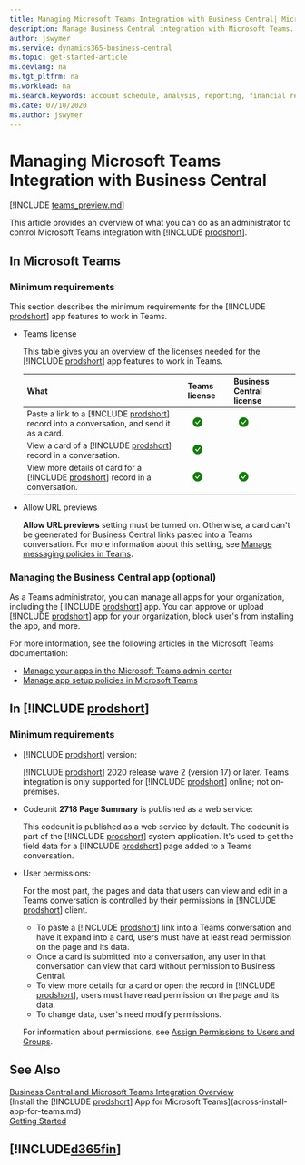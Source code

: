 ```yaml
---
title: Managing Microsoft Teams Integration with Business Central| Microsoft Docs
description: Manage Business Central integration with Microsoft Teams.
author: jswymer
ms.service: dynamics365-business-central
ms.topic: get-started-article
ms.devlang: na
ms.tgt_pltfrm: na
ms.workload: na
ms.search.keywords: account schedule, analysis, reporting, financial report, business intelligence, KPI
ms.date: 07/10/2020
ms.author: jswymer
---
```


# Managing Microsoft Teams Integration with Business Central

[!INCLUDE [teams_preview.md](includes/teams_preview.md)]

This article provides an overview of what you can do as an administrator to control Microsoft Teams integration with [!INCLUDE [prodshort](includes/prodshort.md)].

## In Microsoft Teams

### Minimum requirements

This section describes the minimum requirements for the [!INCLUDE [prodshort](includes/prodshort.md)] app features to work in Teams.

- Teams license

    This table gives you an overview of the licenses needed for the [!INCLUDE [prodshort](includes/prodshort.md)] app features to work in Teams.

    |What|Teams license|Business Central license|
    |----|---|---|
    |Paste a link to a [!INCLUDE [prodshort](includes/prodshort.md)] record into a conversation, and send it as a card.|![check mark](media/check.png "check")|![check mark](media/check.png "check")|
    |View a card of a [!INCLUDE [prodshort](includes/prodshort.md)] record in a conversation.|![check mark](media/check.png "check")||
    |View more details of card for a [!INCLUDE [prodshort](includes/prodshort.md)] record in a conversation.|![check mark](media/check.png "check")|![check mark](media/check.png "check")|

- Allow URL previews

    **Allow URL previews** setting must be turned on. Otherwise, a card can't be geenerated for Business Central links pasted into a Teams conversation. For more information about this setting, see [Manage messaging policies in Teams](/microsoftteams/messaging-policies-in-teams).

### Managing the Business Central app (optional)

As a Teams administrator, you can manage all apps for your organization, including the [!INCLUDE [prodshort](includes/prodshort.md)] app. You can approve or upload [!INCLUDE [prodshort](includes/prodshort.md)] app for your organization, block user's from installing the app, and more.

For more information, see the following articles in the Microsoft Teams documentation:

- [Manage your apps in the Microsoft Teams admin center](https://docs.microsoft.com/MicrosoftTeams/manage-apps)
- [Manage app setup policies in Microsoft Teams](https://docs.microsoft.com/microsoftteams/teams-app-setup-policies)

## In [!INCLUDE [prodshort](includes/prodshort.md)]

### Minimum requirements

- [!INCLUDE [prodshort](includes/prodshort.md)] version:

    [!INCLUDE [prodshort](includes/prodshort.md)] 2020 release wave 2 (version 17) or later. Teams integration is only supported for [!INCLUDE [prodshort](includes/prodshort.md)] online; not on-premises.

- Codeunit **2718 Page Summary** is published as a web service:

    This codeunit is published as a web service by default. The codeunit is part of the [!INCLUDE [prodshort](includes/prodshort.md)] system application. It's used to get the field data for a [!INCLUDE [prodshort](includes/prodshort.md)] page added to a Teams conversation. 

- User permissions:

    For the most part, the pages and data that users can view and edit in a Teams conversation is controlled by their permissions in [!INCLUDE [prodshort](includes/prodshort.md)] client.
    
    - To paste a [!INCLUDE [prodshort](includes/prodshort.md)] link into a Teams conversation and have it expand into a card, users must have at least read permission on the page and its data.
    - Once a card is submitted into a conversation, any user in that conversation can view that card without permission to Business Central.
    - To view more details for a card or open the record in [!INCLUDE [prodshort](includes/prodshort.md)], users must have read permission on the page and its data.
    - To change data, user's need modify permissions.
    
    For information about permissions, see [Assign Permissions to Users and Groups](ui-define-granular-permissions.md).

## See Also
[Business Central and Microsoft Teams Integration Overview](across-teams-overview.md)  
[Install the [!INCLUDE [prodshort](includes/prodshort.md)] App for Microsoft Teams](across-install-app-for-teams.md)  
[Getting Started](product-get-started.md)  

## [!INCLUDE[d365fin](includes/free_trial_md.md)]  

